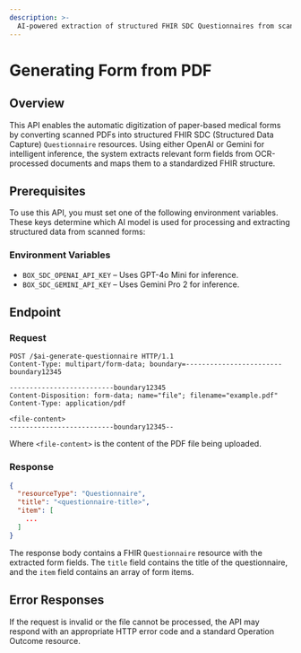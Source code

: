 ```yaml
---
description: >-
  AI-powered extraction of structured FHIR SDC Questionnaires from scanned medical forms 
---
```


# Generating Form from PDF

## Overview

This API enables the automatic digitization of paper-based medical forms by converting scanned PDFs into structured FHIR SDC (Structured Data Capture) `Questionnaire` resources. Using either OpenAI or Gemini for intelligent inference, the system extracts relevant form fields from OCR-processed documents and maps them to a standardized FHIR structure. 

## Prerequisites

To use this API, you must set one of the following environment variables. These keys determine which AI model is used for processing and extracting structured data from scanned forms:

### Environment Variables

- `BOX_SDC_OPENAI_API_KEY` – Uses GPT-4o Mini for inference.
- `BOX_SDC_GEMINI_API_KEY` – Uses Gemini Pro 2 for inference.

## Endpoint

### Request

```http
POST /$ai-generate-questionnaire HTTP/1.1
Content-Type: multipart/form-data; boundary=------------------------boundary12345

--------------------------boundary12345
Content-Disposition: form-data; name="file"; filename="example.pdf"
Content-Type: application/pdf

<file-content>
--------------------------boundary12345--
```

Where `<file-content>` is the content of the PDF file being uploaded.

### Response

```json
{
  "resourceType": "Questionnaire",
  "title": "<questionnaire-title>",
  "item": [
    ...
  ]
}
```

The response body contains a FHIR `Questionnaire` resource with the extracted form fields. The `title` field contains the title of the questionnaire, and the `item` field contains an array of form items.

## Error Responses

If the request is invalid or the file cannot be processed, the API may respond with an appropriate HTTP error code and a standard Operation Outcome resource.
